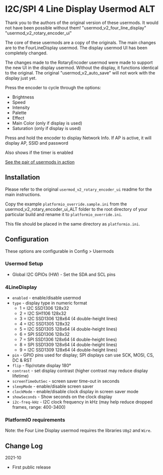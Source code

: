 # I2C/SPI 4 Line Display Usermod ALT

Thank you to the authors of the original version of these usermods. It would not have been possible without them!
"usermod_v2_four_line_display"
"usermod_v2_rotary_encoder_ui"

The core of these usermods are a copy of the originals. The main changes are to the FourLineDisplay usermod.
The display usermod UI has been completely changed.


The changes made to the RotaryEncoder usermod were made to support the new UI in the display usermod.
Without the display, it functions identical to the original.
The original "usermod_v2_auto_save" will not work with the display just yet.

Press the encoder to cycle through the options:
* Brightness
* Speed
* Intensity
* Palette
* Effect
* Main Color (only if display is used)
* Saturation (only if display is used)

Press and hold the encoder to display Network Info. If AP is active, it will display AP, SSID and password

Also shows if the timer is enabled

[See the pair of usermods in action](https://www.youtube.com/watch?v=ulZnBt9z3TI)

## Installation

Please refer to the original `usermod_v2_rotary_encoder_ui` readme for the main instructions.

Copy the example `platformio_override.sample.ini` from the usermod_v2_rotary_encoder_ui_ALT folder to the root directory of your particular build and rename it to `platformio_override.ini`.

This file should be placed in the same directory as `platformio.ini`.

## Configuration

These options are configurable in Config > Usermods

### Usermod Setup

* Global I2C GPIOs (HW) - Set the SDA and SCL pins

### 4LineDisplay

* `enabled` - enable/disable usermod
* `type` - display type in numeric format
    * 1 = I2C SSD1306 128x32
    * 2 = I2C SH1106 128x32
    * 3 = I2C SSD1306 128x64 (4 double-height lines)
    * 4 = I2C SSD1305 128x32
    * 5 = I2C SSD1305 128x64 (4 double-height lines)
    * 6 = SPI SSD1306 128x32
    * 7 = SPI SSD1306 128x64 (4 double-height lines)
    * 8 = SPI SSD1309 128x64 (4 double-height lines)
    * 9 = I2C SSD1309 128x64 (4 double-height lines)
* `pin` - GPIO pins used for display; SPI displays can use SCK, MOSI, CS, DC & RST
* `flip` - flip/rotate display 180°
* `contrast` - set display contrast (higher contrast may reduce display lifetime)
* `screenTimeOutSec` - screen saver time-out in seconds
* `sleepMode` - enable/disable screen saver
* `clockMode` - enable/disable clock display in screen saver mode
* `showSeconds` - Show seconds on the clock display
* `i2c-freq-kHz` - I2C clock frequency in kHz (may help reduce dropped frames, range: 400-3400)


### PlatformIO requirements

Note: the Four Line Display usermod requires the libraries `U8g2` and `Wire`.

## Change Log

2021-10
* First public release
